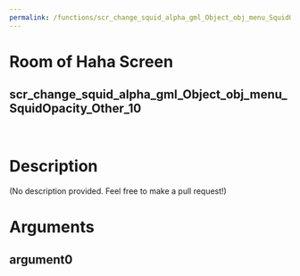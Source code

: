 ```yaml
---
permalink: /functions/scr_change_squid_alpha_gml_Object_obj_menu_SquidOpacity_Other_10
---
```

# Room of Haha Screen  
## scr_change_squid_alpha_gml_Object_obj_menu_SquidOpacity_Other_10  
&nbsp;  
# Description  
(No description provided. Feel free to make a pull request!) 
&nbsp;  
# Arguments
## argument0

&nbsp;  


